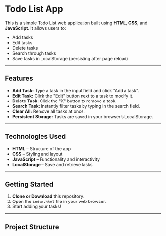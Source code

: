 # Todo List App

This is a simple Todo List web application built using **HTML**, **CSS**, and **JavaScript**. It allows users to:

- Add tasks
- Edit tasks
- Delete tasks
- Search through tasks
- Save tasks in LocalStorage (persisting after page reload)

---

## Features

- **Add Task:** Type a task in the input field and click "Add a task".
- **Edit Task:** Click the "Edit" button next to a task to modify it.
- **Delete Task:** Click the "X" button to remove a task.
- **Search Task:** Instantly filter tasks by typing in the search field.
- **Clear All:** Remove all tasks at once.
- **Persistent Storage:** Tasks are saved in your browser’s LocalStorage.

---

## Technologies Used

- **HTML** – Structure of the app
- **CSS** – Styling and layout
- **JavaScript** – Functionality and interactivity
- **LocalStorage** – Save and retrieve tasks

---

## Getting Started

1. **Clone or Download** this repository.
2. Open the `index.html` file in your web browser.
3. Start adding your tasks!

---

## Project Structure

